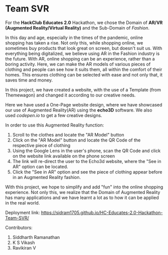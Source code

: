 # Team SVR

For the **HackClub Educates 2.0** Hackathon, we chose the Domain of **AR/VR (Augmented Reality/Virtual Reality)** and the Sub-Domain of *Fashion*.  

In this day and age, especially in the times of the pandemic, online shopping has taken a rise. Not only this, while shopping online, we sometimes buy products that look great on screen, but doesn't suit us. With everything being digitalized, we believe using AR in the Fashion industry is the future. With AR, online shopping can be an experience, rather than a boring activity. Here, we can make the AR models of various pieces of clothing and people can see how it suits them, all within the comfort of their homes. This ensures clothing can be selected with ease and not only that, it saves time and money.

In this project, we have created a website, with the use of a Template (from Themewagon) and changed it according to our creative needs.  

Here we have used a One-Page website design, where we have showcased our use of Augmented Reality(AR) using the **echo3D** software. We also used *codepen.io* to get a few creative designs.

In order to use this Augmented Reality function:
1. Scroll to the clothes and locate the "AR Model" button
2. Click on the "AR Model" button and locate the QR Code of the respective piece of clothing
3. Using the Google Lens in the user's phone, scan the QR Code and click on the website link available on the phone screen
4. The link will re-direct the user to the Echo3d website, where the "See in AR" option can be located.
5. Click the "See in AR" option and see the piece of clothing appear before in an Augmented Reality fashion.

With this project, we hope to simplify and add "fun" into the online shopping experience. Not only this, we realize that the Domain of Augmented Reality has many applications and we have learnt a lot as to how it can be applied in the real world.  

Deployment link: https://sidram1705.github.io/HC-Educates-2.0-Hackathon-Team-SVR/

Contributors:
1. Siddharth Ramanathan
2. K S Vikash
3. Ravikiran V
